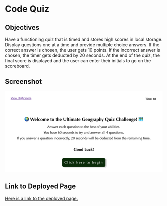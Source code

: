 # Code Quiz

## Objectives

Have a functioning quiz that is timed and stores high scores in local storage.
Display questions one at a time and provide multiple choice answers.
If the correct answer is chosen, the user gets 10 points.
If the incorrect answer is chosen, the timer gets deducted by 20 seconds.
At the end of the quiz, the final score is displayed and the user can enter their initials to go on the scoreboard.

## Screenshot
![Quiz homepage that displays links to high score page, a timer that starts with 60 seconds, instructions for the quiz, and a start button](./assets/images/unit-4-webpage.png)

## Link to Deployed Page

[Here is a link to the deployed page.](https://erikaosterbur.github.io/code-quiz/)

